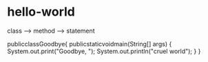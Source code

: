 # hello-world

class --> method --> statement

publicclassGoodbye{
publicstaticvoidmain(String[] args) {
System.out.print("Goodbye, ");
System.out.println("cruel world");
}
}
